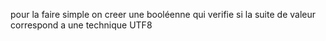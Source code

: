 pour la faire simple on creer une booléenne qui verifie si la suite de valeur correspond a une technique UTF8